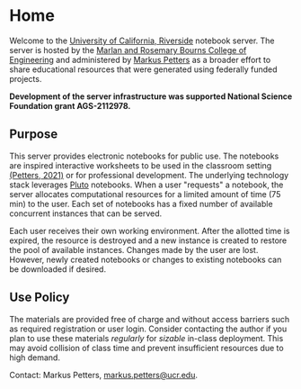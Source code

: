 # Home

Welcome to the [University of California, Riverside](https://www.ucr.edu/) notebook server. The server is hosted by the [Marlan and Rosemary Bourns College of Engineering](https://www.engr.ucr.edu/) and administered by [Markus Petters](https://mdpetters.github.io/) as a broader effort to share educational resources that were generated using federally funded projects.  

**Development of the server infrastructure was supported National Science Foundation grant AGS-2112978.** 

## Purpose

This server provides electronic notebooks for public use. The notebooks are inspired interactive worksheets to be used in the classroom setting [(Petters, 2021)](https://journals.ametsoc.org/view/journals/bams/102/3/BAMS-D-20-0072.1.xml) or for professional development. The underlying technology stack leverages [Pluto](https://github.com/fonsp/Pluto.jl) notebooks. When a user "requests" a notebook, the server allocates computational resources for a limited amount of time (75 min) to the user. Each set of notebooks has a fixed number of available concurrent instances that can be served. 

Each user receives their own working environment. After the allotted time is expired, the resource is destroyed and a new instance is created to restore the pool of available instances. Changes made by the user are lost. However, newly created notebooks or changes to existing notebooks can be downloaded if desired.   

## Use Policy

The materials are provided free of charge and without access barriers such as required registration or user login. Consider contacting the author if you plan to use these materials *regularly* for *sizable* in-class deployment. This may avoid collision of class time and prevent insufficient resources due to high demand. 

Contact: Markus Petters, [markus.petters@ucr.edu](mailto:markus.petters@ucr.edu).
